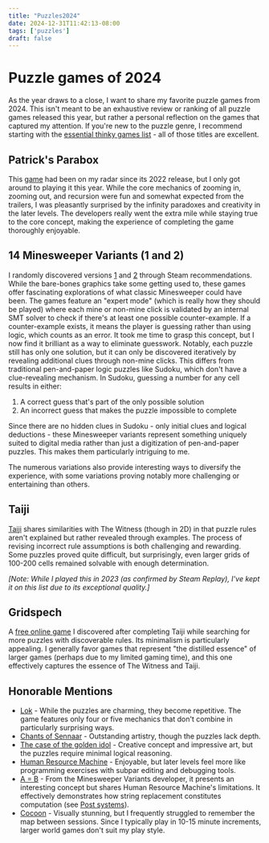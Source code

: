 ```yaml
---
title: "Puzzles2024"
date: 2024-12-31T11:42:13-08:00
tags: ['puzzles']
draft: false
---
```


# Puzzle games of 2024

As the year draws to a close, I want to share my favorite puzzle games from 2024. This isn't meant to be an exhaustive review or ranking of all puzzle games released this year, but rather a personal reflection on the games that captured my attention. If you're new to the puzzle genre, I recommend starting with the [essential thinky games list](https://thinkygames.com/games/?query=&released=true&essential=true&sortBy=-releaseDate) - all of those titles are excellent.

## Patrick's Parabox

This [game](https://store.steampowered.com/app/1260520/Patricks_Parabox/) had been on my radar since its 2022 release, but I only got around to playing it this year. While the core mechanics of zooming in, zooming out, and recursion were fun and somewhat expected from the trailers, I was pleasantly surprised by the infinity paradoxes and creativity in the later levels. The developers really went the extra mile while staying true to the core concept, making the experience of completing the game thoroughly enjoyable.

## 14 Minesweeper Variants (1 and 2)

I randomly discovered versions
[1](https://store.steampowered.com/app/1865060/14_Minesweeper_Variants/) and
[2](https://store.steampowered.com/app/2631960/14_Minesweeper_Variants_2/)
through Steam recommendations. While the bare-bones graphics take some getting
used to, these games offer fascinating explorations of what classic Minesweeper
could have been. The games feature an "expert mode" (which is really how they
should be played) where each mine or non-mine click is validated by an internal
SMT solver to check if there's at least one possible counter-example. If a
counter-example exists, it means the player is guessing rather than using logic,
which counts as an error. It took me time to grasp this concept, but I now find
it brilliant as a way to eliminate guesswork. Notably, each puzzle still has
only one solution, but it can only be discovered iteratively by revealing
additional clues through non-mine clicks. This differs from traditional
pen-and-paper logic puzzles like Sudoku, which don't have a clue-revealing
mechanism. In Sudoku, guessing a number for any cell results in either:

1. A correct guess that's part of the only possible solution
1. An incorrect guess that makes the puzzle impossible to complete

Since there are no hidden clues in Sudoku - only initial clues and logical
deductions - these Minesweeper variants represent something uniquely suited to
digital media rather than just a digitization of pen-and-paper puzzles. This
makes them particularly intriguing to me.

The numerous variations also provide interesting ways to diversify the
experience, with some variations proving notably more challenging or
entertaining than others.

## Taiji

[Taiji](https://store.steampowered.com/app/1141580/Taiji/) shares similarities
with The Witness (though in 2D) in that puzzle rules aren't explained but rather
revealed through examples. The process of revising incorrect rule assumptions is
both challenging and rewarding. Some puzzles proved quite difficult, but
surprisingly, even larger grids of 100-200 cells remained solvable with enough
determination.

_[Note: While I played this in 2023 (as confirmed by
Steam Replay), I've kept it on this list due to its exceptional quality.]_

## Gridspech

A [free online game](https://krackocloud.itch.io/gridspech) I discovered after completing Taiji while searching for more puzzles with discoverable rules. Its minimalism is particularly appealing. I generally favor games that represent "the distilled essence" of larger games (perhaps due to my limited gaming time), and this one effectively captures the essence of The Witness and Taiji.

## Honorable Mentions

- [Lok](https://store.steampowered.com/app/2207440/LOK_Digital/) - While the puzzles are charming, they become repetitive. The game features only four or five mechanics that don't combine in particularly surprising ways.
- [Chants of Sennaar](https://store.steampowered.com/app/1931770/Chants_of_Sennaar/) - Outstanding artistry, though the puzzles lack depth.
- [The case of the golden idol](https://store.steampowered.com/app/2716400/The_Rise_of_the_Golden_Idol/) - Creative concept and impressive art, but the puzzles require minimal logical reasoning.
- [Human Resource Machine](https://store.steampowered.com/app/375820/Human_Resource_Machine/) - Enjoyable, but later levels feel more like programming exercises with subpar editing and debugging tools.
- [A = B](https://store.steampowered.com/app/1720850/AB/) -
From the Minesweeper Variants developer, it presents an interesting concept but shares Human Resource Machine's limitations. It effectively demonstrates how string replacement constitutes computation (see [Post systems](https://en.wikipedia.org/wiki/Post_canonical_system)).
- [Cocoon](https://store.steampowered.com/app/1497440/COCOON/) - Visually stunning, but I frequently struggled to remember the map between sessions. Since I typically play in 10-15 minute increments, larger world games don't suit my play style.
